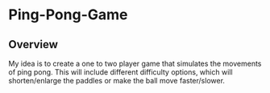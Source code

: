 # Ping-Pong-Game
## Overview
My idea is to create a one to two player game that simulates the movements of ping pong. This will include different difficulty options, which will shorten/enlarge the paddles or make the ball move faster/slower.
